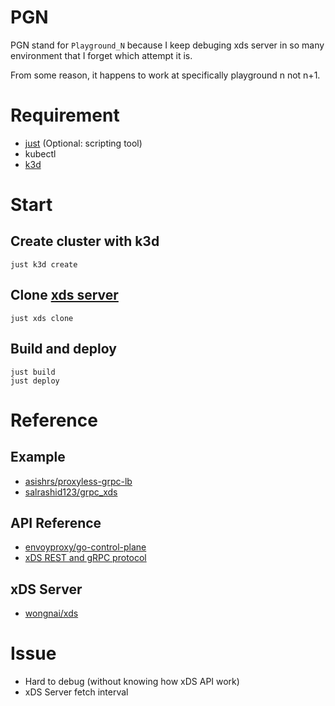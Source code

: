 # PGN
PGN stand for `Playground_N` because I keep debuging xds server in so many environment that I forget which attempt it is. 

From some reason, it happens to work at specifically playground n not n+1.
# Requirement
- [just](https://github.com/casey/just) (Optional: scripting tool)
- kubectl
- [k3d](https://github.com/k3d-io/k3d)


# Start
## Create cluster with k3d
```
just k3d create
```

## Clone [xds server](https://github.com/wong/xds)
```
just xds clone
```

## Build and deploy
```
just build
just deploy
```

# Reference
## Example
- [asishrs/proxyless-grpc-lb](https://github.com/asishrs/proxyless-grpc-lb)
- [salrashid123/grpc_xds](https://github.com/salrashid123/grpc_xds)
## API Reference
- [envoyproxy/go-control-plane](https://github.com/envoyproxy/go-control-plane)
- [xDS REST and gRPC protocol](https://www.envoyproxy.io/docs/envoy/latest/api-docs/xds_protocol)
## xDS Server
- [wongnai/xds](https://github.com/wongnai/xds)

# Issue
- Hard to debug (without knowing how xDS API work)
- xDS Server fetch interval
